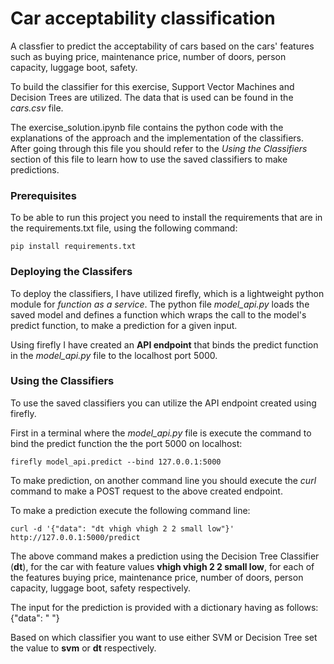 # Car acceptability classification

A classfier to predict the acceptability of cars based on the cars' features such as buying price, maintenance price, number of doors, person capacity, luggage boot, safety. 

To build the classifier for this exercise, Support Vector Machines and Decision Trees are utilized.
The data that is used can be found in the *cars.csv* file.

The exercise_solution.ipynb file contains the python code with the explanations of the approach and the implementation of the classifiers. After going through this file you should refer to the *Using the Classifiers* section of this file to learn how to use the saved classifiers to make predictions.

### Prerequisites

To be able to run this project you need to install the requirements that are in the requirements.txt file, using the following command:

```
pip install requirements.txt
```

### Deploying the Classifers

To deploy the classifiers, I have utilized firefly, which is a lightweight python module for *function as a service*. 
The python file *model_api.py* loads the saved model and defines a function which wraps the call to the model's predict function, to make a prediction for a given input. 

Using firefly I have created an **API endpoint** that binds the predict function in the *model_api.py* file to the localhost port 5000.


### Using the Classifiers

To use the saved classifiers you can utilize the API endpoint created using firefly.

First in a terminal where the *model_api.py* file is execute the command to bind the predict function the the port 5000 on localhost:

```
firefly model_api.predict --bind 127.0.0.1:5000
```

To make prediction, on another command line you should execute the *curl* command to make a POST request to the above created endpoint.

To make a prediction execute the following command line:

```
curl -d '{"data": "dt vhigh vhigh 2 2 small low"}' http://127.0.0.1:5000/predict
```

The above command makes a prediction using the Decision Tree Classifier (**dt**), for the car with feature values **vhigh vhigh 2 2 small low**, for each of the features buying price, maintenance price, number of doors, person capacity, luggage boot, safety respectively.


The input for the prediction is provided with a dictionary having as follows:
{"data": "<classifier-to-use> <buying-price-feature> <maintenance-price-feature> <number-of-doors> <person-capacity> <luggage-boot> <safety> "}


Based on which classifier you want to use either SVM or Decision Tree set the <classifier-to-use> value to **svm** or **dt** respectively.








